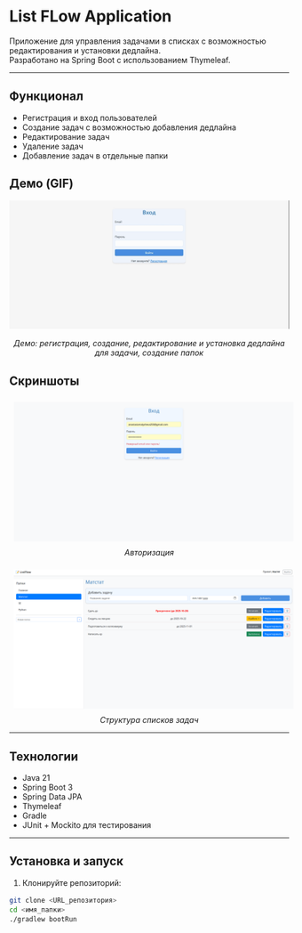# List FLow Application

Приложение для управления задачами в списках с возможностью редактирования и установки дедлайна.  
Разработано на Spring Boot с использованием Thymeleaf.

---

## Функционал

- Регистрация и вход пользователей
- Создание задач с возможностью добавления дедлайна
- Редактирование задач
- Удаление задач
- Добавление задач в отдельные папки

## Демо (GIF)
<p align="center">
  <img src="assets/listflow.gif" alt="ListFlow demo" width="720"/>
</p>
<p align="center"><em>Демо: регистрация, создание, редактирование и установка дедлайна для задачи, создание папок</em></p>

## Скриншоты

<p align="center">
  <img src="assets/login.png" alt="Авторизация" width="640" style="margin:8px"/>
  <br>
  <em>Авторизация</em>
</p>

<p align="center">
  <img src="assets/listflow_folders.png" alt="Структура списков задач" width="640" style="margin:8px"/>
  <br>
  <em>Структура списков задач</em>
</p>

---

## Технологии

- Java 21
- Spring Boot 3
- Spring Data JPA
- Thymeleaf
- Gradle
- JUnit + Mockito для тестирования

---

## Установка и запуск

1. Клонируйте репозиторий:

```bash
git clone <URL_репозитория>
cd <имя_папки>
./gradlew bootRun
```